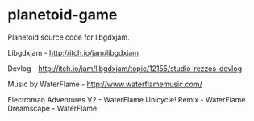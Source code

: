 # planetoid-game
Planetoid source code for libgdxjam.

Libgdxjam - http://itch.io/jam/libgdxjam

Devlog - http://itch.io/jam/libgdxjam/topic/12155/studio-rezzos-devlog

Music by WaterFlame - http://www.waterflamemusic.com/

Electroman Adventures V2 - WaterFlame
Unicycle! Remix - WaterFlame
Dreamscape - WaterFlame
